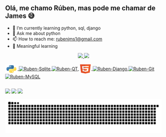 ## Olá, me chamo Rúben, mas pode me chamar de James 😅


- 🌱 I’m currently learning python, sql, django
- 💬 Ask me about python
- 📫 How to reach me: rubenjms1@gmail.com
- 🌟 Meaningful learning

<div align="center">
  <a href="https://github.com/ruben-sa-brito">
  <img height="150em" src="https://github-readme-stats.vercel.app/api?username=ruben-sa-brito&show_icons=true&theme=radical&include_all_commits"/>
  <img height="150em" src="https://github-readme-stats.vercel.app/api/top-langs/?username=ruben-sa-brito&layout=compact&langs_count=7&theme=radical"/>
</div>
  
  

<div style="display: inline_block"><br>
  <img align="center" alt="Ruben-Python" height="30" width="40" src="https://raw.githubusercontent.com/devicons/devicon/master/icons/python/python-original.svg">
  <img align="center" alt="Ruben-Sqlite" height="30" width="40" src="https://cdn.jsdelivr.net/gh/devicons/devicon/icons/sqlite/sqlite-original.svg">
  <img align="center" alt="Ruben-QT" height="30" width="40" src="https://cdn.jsdelivr.net/gh/devicons/devicon/icons/qt/qt-original.svg">
  <img align="center" alt="Ruben-HTML" height="30" width="40" src="https://raw.githubusercontent.com/devicons/devicon/master/icons/html5/html5-original.svg">
  <img align="center" alt="Ruben-Django" height="30" width="40" src="https://cdn.jsdelivr.net/gh/devicons/devicon/icons/django/django-plain.svg">
  <img align="center" alt="Ruben-Git" height="30" width="40" src="https://cdn.jsdelivr.net/gh/devicons/devicon/icons/git/git-original.svg">
  <img align="center" alt="Ruben-MySQL" height="45" width="55" src="https://cdn.jsdelivr.net/gh/devicons/devicon/icons/mysql/mysql-original-wordmark.svg">
  
  
</div>

  ##
  
<div> 
  <a href="https://www.instagram.com/jam3s_rb" target="_blank"><img src="https://img.shields.io/badge/-Instagram-%23E4405F?style=for-the-badge&logo=instagram&logoColor=white" target="_blank"></a>
  <a href = "mailto:rubenjms1@gmail.com"><img src="https://img.shields.io/badge/Gmail-D14836?style=for-the-badge&logo=gmail&logoColor=white" target="_blank"></a>
  <a href="https://www.linkedin.com/in/ruben-s%C3%A1-20923a242" target="_blank"><img src="https://img.shields.io/badge/-LinkedIn-%230077B5?style=for-the-badge&logo=linkedin&logoColor=white" target="_blank"></a> 
  
  
  ![Snake animation](https://github.com/ruben-sa-brito/ruben-sa-brito/blob/output/github-contribution-grid-snake.svg)
</div>
